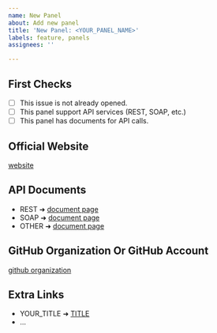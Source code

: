 ```yaml
---
name: New Panel
about: Add new panel
title: 'New Panel: <YOUR_PANEL_NAME>'
labels: feature, panels
assignees: ''

---
```


## First Checks
- [ ] This issue is not already opened.
- [ ] This panel support API services (REST, SOAP, etc.)
- [ ] This panel has documents for API calls.

## Official Website
[website](WEBSITE_LINK)

## API Documents
* REST ➜  [document page](DOCUMENT_PAGE_LINK)
* SOAP ➜  [document page](DOCUMENT_PAGE_LINK)
* OTHER ➜  [document page](DOCUMENT_PAGE_LINK)

## GitHub Organization Or GitHub Account
[github organization](GITHUB_ORG_LINK)

## Extra Links
* YOUR_TITLE ➜ [TITLE](TITLE_LINK)
* ...
